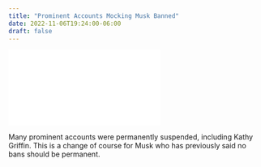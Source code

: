 ```yaml
---
title: "Prominent Accounts Mocking Musk Banned"
date: 2022-11-06T19:24:00-06:00
draft: false
---
```

![Bans rain down](/screenshots/kathy_griffin_banned.md)
<!--more-->
Many prominent accounts were permanently suspended, including Kathy Griffin. This is a change of course for Musk who has previously said no bans should be permanent.